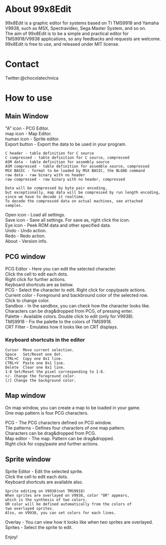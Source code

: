 # About 99x8Edit

99x8Edit is a graphic editor for systems based on TI TMS9918 and Yamaha V9938,
such as MSX, Spectravideo, Sega Master System, and so on.  
The aim of 99x8Edit is to be a simple and practical editor for TMS9918/V9938
applications, so any feedbacks and requests are welcome.  
99x8Edit is free to use, and released under MIT license.  

# Contact

Twitter:@chocolatechnica

# How to use

## Main Window

"A" icon - PCG Editor.  
map icon - Map Editor.  
human icon - Sprite editor.  
Export button - Export the data to be used in your program.  

	C header - table definition for C source  
	C compressed - table definition for C source, compressed  
	ASM data - table definition for assembly source  
	ASM compressed - table definition for assemble source, compressed  
	MSX BASIC - format to be loaded by MSX BASIC, the BLOAD command  
	raw data - raw binary with no header  
	raw compressed - raw binary with no header, compressed  

	Data will be compressed by byte pair encoding,  
	but exceptionally, map data will be compressed by run length encoding,  
	since we have to decode it realtime.  
	To decode the compressed data on actual machines, see attached samples.  

Open icon - Load all settings.  
Save icon - Save all settings. For save as, right click the icon.  
Eye icon - Peek ROM data and other specified data.  
Undo - Undo action.  
Redo - Redo action.  
About - Version info.  

## PCG window

PCG Editor - Here you can edit the selected character.   
	Click the cell to edit each dots.  
	Right click for further actions.  
	Keyboard shortcuts are as below.  
PCG - Select the character to edit. Right click for copy/paste actions.  
Current color - Foreground and backbround color of the selected row.  
	Click to change color.  
Sandbox - In the sandbox, you can check how the character looks like.  
	Characters can be drag&dropped from PCG, of pressing enter.  
Palette - Available colors. Double click to edit (only for V9938).  
TMS9918 - Fix the palette to the colors of TMS9918.  
CRT Filter - Emulates how it looks like on CRT displays.  

### Keyboard shortcuts in the editor
	Cursor	Move current selection.  
	Space	Set/Reset one dot.  
	CTRL+C	Copy one 8x1 line.  
	CTRL+V	Paste one 8x1 line.  
	Delete	Clear one 8x1 line.  
	1-8	Set/Reset the pixel corresponding to 1-8.  
	+/-	Change the foreground color.  
	[/]	Change the background color.  

## Map window
On map window, you can create a map to be loaded in your game.  
One map pattern is four PCG characters.  

PCG - The PCG characters defined on PCG window.  
Tile patterns - Defines four characters of one map pattern.  
	Characters can be drag&dropped from PCG.   
Map editor - The map. Pattern can be drag&dropped.  
	Right click for copy/paste and further actions.  

## Sprite window

Sprite Editor - Edit the selected sprite.  
	Click the cell to edit each dots.  
	Keyboard shortcuts are available also.  
  
	Sprite editing on V9938(not TMS9918)  
	When sprites are overlayed on V9938, color "OR" appears,  
	which is the synthesis of two colors.  
	OR color will be defined automatically from the colors of  
	two overlayed sprites.  
	Also, on V9938, you can set colors for each lines.  

Overlay - You can view how it looks like when two sprites are overlayed.  
Sprites - Select the sprite to edit.  
  
Enjoy!  
